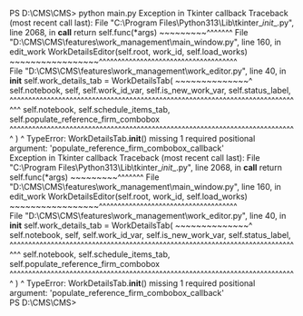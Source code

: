 PS D:\CMS\CMS> python main.py
Exception in Tkinter callback
Traceback (most recent call last):
  File "C:\Program Files\Python313\Lib\tkinter\__init__.py", line 2068, in __call__
    return self.func(*args)
           ~~~~~~~~~^^^^^^^
  File "D:\CMS\CMS\features\work_management\main_window.py", line 160, in edit_work
    WorkDetailsEditor(self.root, work_id, self.load_works)    
    ~~~~~~~~~~~~~~~~~^^^^^^^^^^^^^^^^^^^^^^^^^^^^^^^^^^^^^    
  File "D:\CMS\CMS\features\work_management\work_editor.py", line 40, in __init__
    self.work_details_tab = WorkDetailsTab(
                            ~~~~~~~~~~~~~~^
        self.notebook, self, self.work_id_var, self.is_new_work_var, self.status_label,
        ^^^^^^^^^^^^^^^^^^^^^^^^^^^^^^^^^^^^^^^^^^^^^^^^^^^^^^^^^^^^^^^^^^^^^^^^^^^^^^^
        self.notebook, self.schedule_items_tab, self.populate_reference_firm_combobox
        ^^^^^^^^^^^^^^^^^^^^^^^^^^^^^^^^^^^^^^^^^^^^^^^^^^^^^^^^^^^^^^^^^^^^^^^^^^^^^
    )
    ^
TypeError: WorkDetailsTab.__init__() missing 1 required positional argument: 'populate_reference_firm_combobox_callback'    
Exception in Tkinter callback
Traceback (most recent call last):
  File "C:\Program Files\Python313\Lib\tkinter\__init__.py", line 2068, in __call__
    return self.func(*args)
           ~~~~~~~~~^^^^^^^
  File "D:\CMS\CMS\features\work_management\main_window.py", line 160, in edit_work
    WorkDetailsEditor(self.root, work_id, self.load_works)    
    ~~~~~~~~~~~~~~~~~^^^^^^^^^^^^^^^^^^^^^^^^^^^^^^^^^^^^^    
  File "D:\CMS\CMS\features\work_management\work_editor.py", line 40, in __init__
    self.work_details_tab = WorkDetailsTab(
                            ~~~~~~~~~~~~~~^
        self.notebook, self, self.work_id_var, self.is_new_work_var, self.status_label,
        ^^^^^^^^^^^^^^^^^^^^^^^^^^^^^^^^^^^^^^^^^^^^^^^^^^^^^^^^^^^^^^^^^^^^^^^^^^^^^^^
        self.notebook, self.schedule_items_tab, self.populate_reference_firm_combobox
        ^^^^^^^^^^^^^^^^^^^^^^^^^^^^^^^^^^^^^^^^^^^^^^^^^^^^^^^^^^^^^^^^^^^^^^^^^^^^^
    )
    ^
TypeError: WorkDetailsTab.__init__() missing 1 required positional argument: 'populate_reference_firm_combobox_callback'    
PS D:\CMS\CMS> 